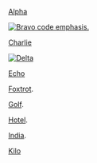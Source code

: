 [Alpha](example.ogv)

[![Bravo code emphasis.](example.png)](example.ogv)

[Charlie](example.wav)

[![Delta](example.png)](example.wav)

[Echo](example.ogv)

[Foxtrot](example.ogv).

[Golf](example.ogv).

[Hotel](example.ogv).

[India](example.ogv).

[Kilo](example.ogv "Juliett")
